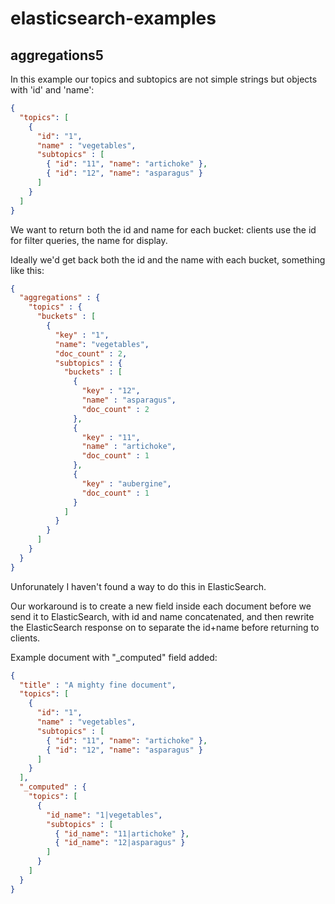 # elasticsearch-examples

## aggregations5

In this example our topics and subtopics are not simple strings but objects with 'id' and 'name':

```json
{
  "topics": [
    {
      "id": "1",
      "name" : "vegetables",
      "subtopics" : [
        { "id": "11", "name": "artichoke" },
        { "id": "12", "name": "asparagus" }
      ]
    }
  ]
}
```

We want to return both the id and name for each bucket: clients use the id for filter queries, the name for display.

Ideally we'd get back both the id and the name with each bucket, something like this:

```json
{
  "aggregations" : {
    "topics" : {
      "buckets" : [
        {
          "key" : "1",
          "name": "vegetables",
          "doc_count" : 2,
          "subtopics" : {
            "buckets" : [
              {
                "key" : "12",
                "name" : "asparagus",
                "doc_count" : 2
              },
              {
                "key" : "11",
                "name" : "artichoke",
                "doc_count" : 1
              },
              {
                "key" : "aubergine",
                "doc_count" : 1
              }
            ]
          }
        }
      ]
    }
  }
}
```

Unforunately I haven't found a way to do this in ElasticSearch.
 
Our workaround is to create a new field inside each document before we send it to ElasticSearch, with id and name 
concatenated, and then rewrite the ElasticSearch response on to separate the id+name before returning to clients.

Example document with "_computed" field added:
```json
{
  "title" : "A mighty fine document",
  "topics": [
    {
      "id": "1",
      "name" : "vegetables",
      "subtopics" : [
        { "id": "11", "name": "artichoke" },
        { "id": "12", "name": "asparagus" }
      ]
    }
  ],
  "_computed" : {
    "topics": [
      {
        "id_name": "1|vegetables",
        "subtopics" : [
          { "id_name": "11|artichoke" },
          { "id_name": "12|asparagus" }
        ]
      }
    ]
  }
}

```
